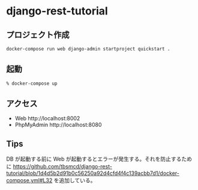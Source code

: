 # django-rest-tutorial

## プロジェクト作成

```bash
docker-compose run web django-admin startproject quickstart .
```

## 起動

```bash
% docker-compose up
```

## アクセス

- Web http://localhost:8002 
- PhpMyAdmin http://localhost:8080 

## Tips

DB が起動する前に Web が起動するとエラーが発生する。それを防止するために https://github.com/tbsmcd/django-rest-tutorial/blob/1d4d5b2d91b0c56250a92d4cfd4f4c139acbb7d1/docker-compose.yml#L32 を追加している。 